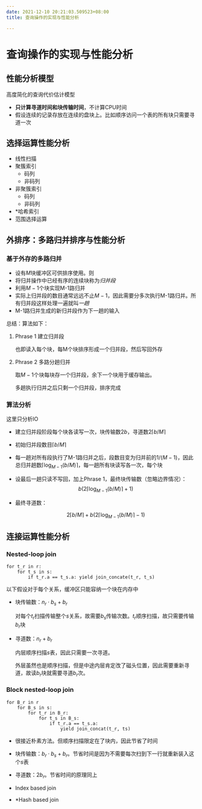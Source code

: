 ```yaml
---
date: 2021-12-10 20:21:03.509523+08:00
title: 查询操作的实现与性能分析

---
```

# 查询操作的实现与性能分析
## 性能分析模型
高度简化的查询代价估计模型
- **只计算寻道时间和块传输时间**，不计算CPU时间
- 假设连续的记录存放在连续的盘块上。比如顺序访问一个表的所有块只需要寻道一次

## 选择运算性能分析
- 线性扫描
- 聚簇索引
  - 码列
  - 非码列
- 非聚簇索引
  - 码列
  - 非码列
- *哈希索引
- 范围选择运算

## 外排序：多路归并排序与性能分析
### 基于外存的多路归并
- 设有$M$块缓冲区可供排序使用。则
- 将归并操作中已经有序的连续块称为*归并段*
- 利用$M-1$个块实现M-1路归并
- 实际上归并段的数目通常远远不止$M-1$，因此需要分多次执行M-1路归并。所有归并段这样处理一遍就叫*一趟*
- M-1路归并生成的新归并段作为下一趟的输入

总结：算法如下：
1. Phrase 1 建立归并段
   
   也即读入每个块，每M个块排序形成一个归并段，然后写回外存

2. Phrase 2 多路分趟归并
   
   取$M-1$个块每块存一个归并段，余下一个块用于缓存输出。

   多趟执行归并之后只剩一个归并段，排序完成

### 算法分析

这里只分析IO

- 建立归并段阶段每个块各读写一次，块传输数$2b$，寻道数$2\lceil b/M\rceil$
- 初始归并段数目$\lceil b/M\rceil$
- 每一趟对所有段执行了M-1路归并之后，段数目变为归并前的$1/(M-1)$，因此总归并趟数$\lceil \log_{M-1}(b/M)\rceil$，每一趟所有块读写各一次，每个块
- 设最后一趟只读不写回，加上Phrase 1，最终块传输数（忽略边界情况）：
  $$
    b(2\lceil\log_{M-1}(b/M)\rceil + 1)
  $$

- 最终寻道数：
  
  $$
    2\lceil b/M\rceil + b(2\lceil\log_{M-1}(b/M)\rceil - 1)
  $$





## 连接运算性能分析
### Nested-loop join
```
for t_r in r:
    for t_s in s:
        if t_r.a == t_s.a: yield join_concate(t_r, t_s)
```
以下假设对于每个关系，缓冲区只能容纳一个块在内存中
- 块传输数：$n_r \cdot b_s + b_r$
  
  对每个$t_r$扫描传输整个$s$关系，故需要$b_s$传输次数。$t_r$顺序扫描，故只需要传输$b_r$块

- 寻道数：$n_r + b_r$
  
  内层顺序扫描$s$表，因此只需要一次寻道。

  外层虽然也是顺序扫描，但是中途内层肯定改了磁头位置，因此需要重新寻道，故读$b_r$块就需要寻道$b_r$次。

### Block nested-loop join
```
for B_r in r
    for B_s in s:
        for t_r in B_r:
            for t_s in B_s:
                if t_r.a == t_s.a:
                    yield join_concat(t_r, ts)
```

- 很接近朴素方法。但顺序扫描限定在了块内，因此节省了时间
- 块传输数：$b_r \cdot b_s + b_r$。节省时间是因为不需要每次扫到下一行就重新装入这个$s$表
- 寻道数：$2b_r$。节省时间的原理同上

- Index based join
- *Hash based join
